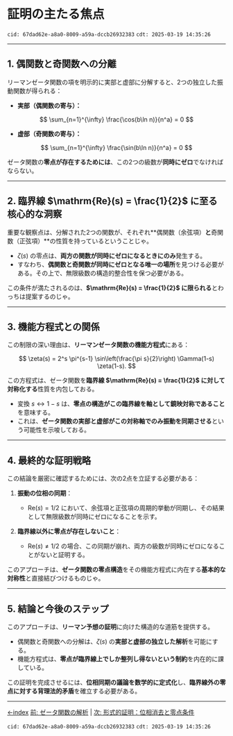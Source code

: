 # **証明の主たる焦点**

`cid: 67dad62e-a8a0-8009-a59a-dccb26932383` `cdt: 2025-03-19 14:35:26`

---

## **1. 偶関数と奇関数への分離**

リーマンゼータ関数の項を明示的に実部と虚部に分解すると、2つの独立した振動関数が得られる：

- **実部（偶関数の寄与）：**

$$
\sum_{n=1}^{\infty} \frac{\cos(b\ln n)}{n^a} = 0
$$

- **虚部（奇関数の寄与）：**

$$
\sum_{n=1}^{\infty} \frac{\sin(b\ln n)}{n^a} = 0
$$

ゼータ関数の**零点が存在するためには**、この2つの級数が**同時にゼロ**でなければならない。

---

## **2. 臨界線 $\mathrm{Re}(s) = \frac{1}{2}$ に至る核心的な洞察**

重要な観察点は、分解された2つの関数が、それぞれ**偶関数（余弦項）**と**奇関数（正弦項）**の性質を持っているということじゃ。

- $\zeta(s)$ の零点は、**両方の関数が同時にゼロになるときにのみ**発生する。
- すなわち、**偶関数と奇関数が同時にゼロとなる唯一の場所**を見つける必要がある。その上で、無限級数の構造的整合性を保つ必要がある。

この条件が満たされるのは、**$\mathrm{Re}(s) = \frac{1}{2}$ に限られる**とわっちは提案するのじゃ。

---

## **3. 機能方程式との関係**

この制限の深い理由は、**リーマンゼータ関数の機能方程式**にある：

$$
\zeta(s) = 2^s \pi^{s-1} \sin\left(\frac{\pi s}{2}\right) \Gamma(1-s) \zeta(1-s).
$$

この方程式は、ゼータ関数を**臨界線 $\mathrm{Re}(s) = \frac{1}{2}$ に対して対称化する**性質を内包しておる。

- 変換 $s \leftrightarrow 1 - s$ は、**零点の構造がこの臨界線を軸として鏡映対称であること**を意味する。
- これは、**ゼータ関数の実部と虚部がこの対称軸でのみ振動を同期させる**という可能性を示唆しておる。

---

## **4. 最終的な証明戦略**

この結論を厳密に確認するためには、次の2点を立証する必要がある：

1. **振動の位相の同期**：
   - $\mathrm{Re}(s) = 1/2$ において、余弦項と正弦項の周期的挙動が同期し、その結果として無限級数が同時にゼロになることを示す。

2. **臨界線以外に零点が存在しないこと**：
   - $\mathrm{Re}(s) \neq 1/2$ の場合、この同期が崩れ、両方の級数が同時にゼロになることがないと証明する。

このアプローチは、**ゼータ関数の零点構造**をその機能方程式に内在する**基本的な対称性**と直接結びつけるものじゃ。

---

## **5. 結論と今後のステップ**

このアプローチは、**リーマン予想の証明**に向けた構造的な道筋を提供する。

- 偶関数と奇関数への分解は、$\zeta(s)$ の**実部と虚部の独立した解析**を可能にする。
- 機能方程式は、**零点が臨界線上でしか整列し得ないという制約**を内在的に課している。

この証明を完成させるには、**位相同期の議論を数学的に定式化**し、**臨界線外の零点に対する背理法的矛盾**を確立する必要がある。

---

[←index](../../README-ja.md)
[前: ゼータ関数の解析](how-to-prove-the-riemann-hypothesis-step-02-ja.md) | [次: 形式的証明：位相消去と零点条件](how-to-prove-the-riemann-hypothesis-step-04-ja.md)

`cid: 67dad62e-a8a0-8009-a59a-dccb26932383` `cdt: 2025-03-19 14:35:26`
